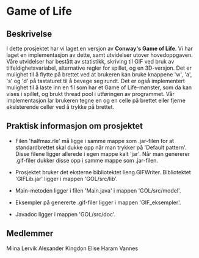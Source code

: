 # Game of Life

## Beskrivelse

I dette prosjektet har vi laget en versjon av **Conway's Game of Life**. Vi har laget en implementasjon av dette, samt utvidelser utover hovedoppgaven. Våre utvidelser har bestått av statistikk, skriving til GIF ved bruk av tilfeldighetsvariabel, alternative regler for spillet, og en 3D-versjon. Det er mulighet til å flytte på brettet ved at brukeren kan bruke knappene 'w', 'a', 's' og 'd' på tastaturet til å bevege seg rundt. Det er også implementert mulighet til å laste inn en fil som har et Game of Life-mønster, som da kan vises i spillet, og brukt thread pool i utføringen av programmet. Vår implementasjon lar brukeren tegne en og en celle på brettet eller fjerne eksisterende celler ved å trykke på brettet.

## Praktisk informasjon om prosjektet

* Filen 'halfmax.rle' må ligge i samme mappe som .jar-filen for at standardbrettet skal dukke opp når man trykker på 'Default pattern'.
Disse filene ligger allerede i egen mappe kalt 'jar'. Når man genererer .gif-filer dukker disse opp i samme mappe som .jar-filen.

* Prosjektet bruker det eksterne bibliotektet lieng.GIFWriter. Bibliotektet 'GIFLib.jar' ligger i mappen 'GOL/src/lib'.

* Main-metoden ligger i filen 'Main.java' i mappen 'GOL/src/model'.
 
* Eksempler på genererte .gif-filer ligger i mappen 'GIF_eksempler'.

* Javadoc ligger i mappen 'GOL/src/doc'.

## Medlemmer
Miina Lervik
Alexander Kingdon
Elise Haram Vannes
